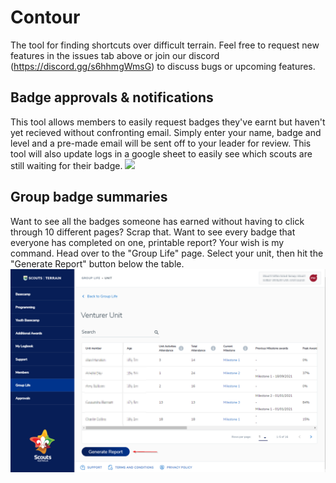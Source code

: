 # Contour
The tool for finding shortcuts over difficult terrain. Feel free to request new features in the issues tab above or join our discord (https://discord.gg/s6hhmgWmsG) to discuss bugs or upcoming features.

## Badge approvals & notifications
This tool allows members to easily request badges they've earnt but haven't yet recieved without confronting email. Simply enter your name, badge and level and a pre-made email will be sent off to your leader for review. This tool will also update logs in a google sheet to easily see which scouts are still waiting for their badge.
![](/images/badgeRequest.png)

## Group badge summaries
Want to see all the badges someone has earned without having to click through 10 different pages? Scrap that. Want to see every badge that everyone has completed on one, printable report? Your wish is my command.
Head over to the "Group Life" page. Select your unit, then hit the "Generate Report" button below the table. 
![](/images/GroupReport.png)
